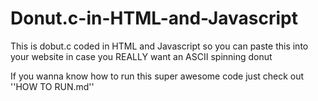 # Donut.c-in-HTML-and-Javascript
This is dobut.c coded in HTML and Javascript so you can paste this into your website in case you REALLY want an ASCII spinning donut

If you wanna know how to run this super awesome code just check out ''HOW TO RUN.md''
